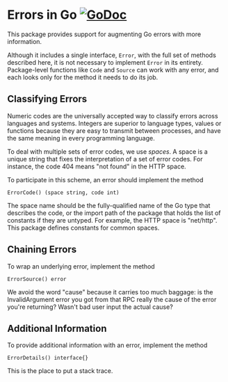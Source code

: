 # Errors in Go [![GoDoc](https://godoc.org/github.com/jba/errors?status.svg)](http://godoc.org/github.com/jba/errors)

This package provides support for augmenting Go errors with more
information.

Although it includes a single interface, `Error`, with the full set of methods
described here, it is not necessary to implement `Error` in its entirety.
Package-level functions like `Code` and `Source` can work with any error, and
each looks only for the method it needs to do its job.

## Classifying Errors

Numeric codes are the universally accepted way to classify errors across
languages and systems. Integers are superior to language types, values or
functions because they are easy to transmit between processes, and have the same
meaning in every programming language.

To deal with multiple sets of error codes, we use *spaces*. A space is a unique string
that fixes the interpretation of a set of error codes. For instance, the code
404 means "not found" in the HTTP space.

To participate in this scheme, an error should implement the method
```
ErrorCode() (space string, code int)
```
The space name should be the fully-qualified name of the Go type that describes
the code, or the import path of the package that holds the list of constants if
they are untyped. For example, the HTTP space is "net/http". This package
defines constants for common spaces.

## Chaining Errors

To wrap an underlying error, implement the method
```
ErrorSource() error
```
We avoid the word "cause" because it carries too much baggage: is the
InvalidArgument error you got from that RPC really the cause of the error you're
returning? Wasn't bad user input the actual cause?

## Additional Information

To provide additional information with an error, implement the method
```
ErrorDetails() interface{}
```
This is the place to put a stack trace.

